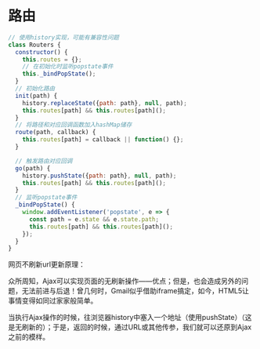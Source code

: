
# 路由

```js
// 使用history实现，可能有兼容性问题
class Routers {
  constructor() {
    this.routes = {};
    // 在初始化时监听popstate事件
    this._bindPopState();
  }
  // 初始化路由
  init(path) {
    history.replaceState({path: path}, null, path);
    this.routes[path] && this.routes[path]();
  }
  // 将路径和对应回调函数加入hashMap储存
  route(path, callback) {
    this.routes[path] = callback || function() {};
  }

  // 触发路由对应回调
  go(path) {
    history.pushState({path: path}, null, path);
    this.routes[path] && this.routes[path]();
  }
  // 监听popstate事件
  _bindPopState() {
    window.addEventListener('popstate', e => {
      const path = e.state && e.state.path;
      this.routes[path] && this.routes[path]();
    });
  }
}
```

网页不刷新url更新原理：

众所周知，Ajax可以实现页面的无刷新操作——优点；但是，也会造成另外的问题，无法前进与后退！曾几何时，Gmail似乎借助iframe搞定，如今，HTML5让事情变得如同过家家般简单。

当执行Ajax操作的时候，往浏览器history中塞入一个地址（使用pushState）（这是无刷新的）；于是，返回的时候，通过URL或其他传参，我们就可以还原到Ajax之前的模样。


<!-- https://www.html5rocks.com/en/tutorials/internals/howbrowserswork/

http://louiszhai.github.io/2017/04/07/http-cache/


http://louiszhai.github.io/2016/11/02/ajax/

http://louiszhai.github.io/2016/01/11/cross-domain/

https://segmentfault.com/l/1500000015237807

https://juejin.im/post/5bc293cf6fb9a05ce95c8468 -->
